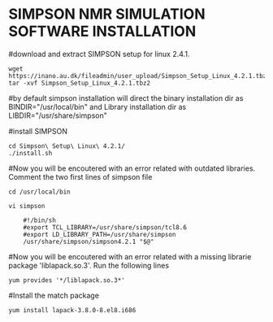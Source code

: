# SIMPSON NMR SIMULATION SOFTWARE INSTALLATION


#download and extract SIMPSON setup for linux 2.4.1.

    wget https://inano.au.dk/fileadmin/user_upload/Simpson_Setup_Linux_4.2.1.tbz2
    tar -xvf Simpson_Setup_Linux_4.2.1.tbz2

#by default simpson installation will direct the binary installation dir as BINDIR="/usr/local/bin" and Library installation dir as LIBDIR="/usr/share/simpson"

#install SIMPSON

    cd Simpson\ Setup\ Linux\ 4.2.1/
    ./install.sh

#Now you will be encoutered with an error related with outdated libraries. Comment the two first lines of simpson file

    cd /usr/local/bin

    vi simpson
    
        #!/bin/sh
        #export TCL_LIBRARY=/usr/share/simpson/tcl8.6
        #export LD_LIBRARY_PATH=/usr/share/simpson
        /usr/share/simpson/simpson4.2.1 "$@"
        
#Now you will be encoutered with an error related with a missing librarie package 'liblapack.so.3'. Run the following lines
    
    yum provides '*/liblapack.so.3*'
    
#Install the match package 

    yum install lapack-3.8.0-8.el8.i686
    
# 
